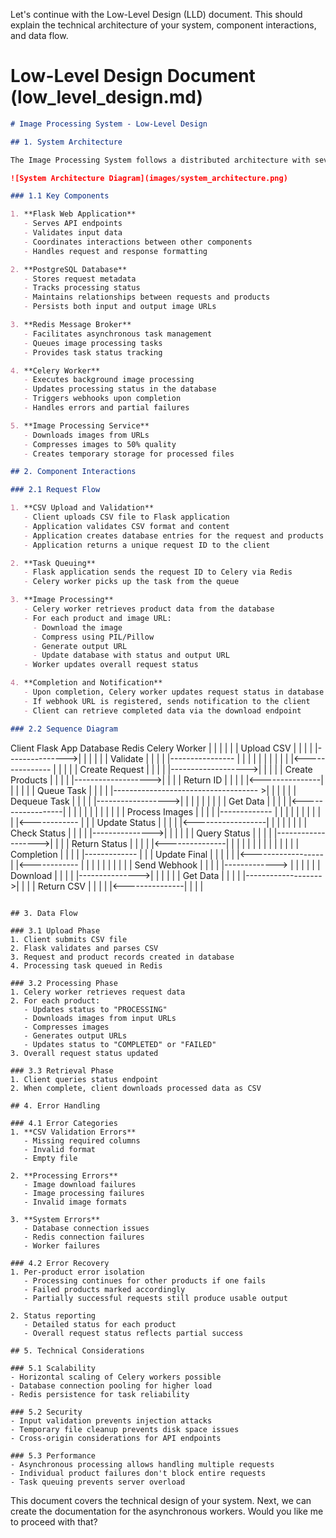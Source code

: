 Let's continue with the Low-Level Design (LLD) document. This should explain the technical architecture of your system, component interactions, and data flow.

# Low-Level Design Document (low_level_design.md)

```markdown
# Image Processing System - Low-Level Design

## 1. System Architecture

The Image Processing System follows a distributed architecture with several components working together to provide efficient, asynchronous processing of images from CSV data.

![System Architecture Diagram](images/system_architecture.png)

### 1.1 Key Components

1. **Flask Web Application**
   - Serves API endpoints
   - Validates input data
   - Coordinates interactions between other components
   - Handles request and response formatting

2. **PostgreSQL Database**
   - Stores request metadata
   - Tracks processing status
   - Maintains relationships between requests and products
   - Persists both input and output image URLs

3. **Redis Message Broker**
   - Facilitates asynchronous task management
   - Queues image processing tasks
   - Provides task status tracking

4. **Celery Worker**
   - Executes background image processing
   - Updates processing status in the database
   - Triggers webhooks upon completion
   - Handles errors and partial failures

5. **Image Processing Service**
   - Downloads images from URLs
   - Compresses images to 50% quality
   - Creates temporary storage for processed files

## 2. Component Interactions

### 2.1 Request Flow

1. **CSV Upload and Validation**
   - Client uploads CSV file to Flask application
   - Application validates CSV format and content
   - Application creates database entries for the request and products
   - Application returns a unique request ID to the client

2. **Task Queuing**
   - Flask application sends the request ID to Celery via Redis
   - Celery worker picks up the task from the queue

3. **Image Processing**
   - Celery worker retrieves product data from the database
   - For each product and image URL:
     - Download the image
     - Compress using PIL/Pillow
     - Generate output URL
     - Update database with status and output URL
   - Worker updates overall request status

4. **Completion and Notification**
   - Upon completion, Celery worker updates request status in database
   - If webhook URL is registered, sends notification to the client
   - Client can retrieve completed data via the download endpoint

### 2.2 Sequence Diagram

```
Client          Flask App            Database           Redis           Celery Worker
  |                |                    |                 |                   |
  | Upload CSV     |                    |                 |                   |
  |--------------->|                    |                 |                   |
  |                | Validate           |                 |                   |
  |                |----------------    |                 |                   |
  |                |                |   |                 |                   |
  |                |<---------------    |                 |                   |
  |                | Create Request     |                 |                   |
  |                |------------------->|                 |                   |
  |                | Create Products    |                 |                   |
  |                |------------------->|                 |                   |
  | Return ID      |                    |                 |                   |
  |<---------------|                    |                 |                   |
  |                | Queue Task         |                 |                   |
  |                |------------------------------------ >|                   |
  |                |                    |                 | Dequeue Task      |
  |                |                    |                 |------------------>|
  |                |                    |                 |                   |
  |                |                    | Get Data        |                   |
  |                |                    |<------------------|                 |
  |                |                    |                 |                   |
  |                |                    |                 |                   | Process Images
  |                |                    |                 |                   |-------------
  |                |                    |                 |                   |            |
  |                |                    |                 |                   |<------------
  |                |                    | Update Status   |                   |
  |                |                    |<------------------|                 |
  |                |                    |                 |                   |
  | Check Status   |                    |                 |                   |
  |--------------->|                    |                 |                   |
  |                | Query Status       |                 |                   |
  |                |------------------->|                 |                   |
  | Return Status  |                    |                 |                   |
  |<---------------|                    |                 |                   |
  |                |                    |                 |                   |
  |                |                    |                 |                   | Completion
  |                |                    |                 |                   |-------------
  |                |                    | Update Final    |                   |            |
  |                |                    |<------------------|                 |<------------
  |                |                    |                 |                   |
  |                |                    |                 |                   | Send Webhook
  |                |                    |                 |                   |------------->
  |                |                    |                 |                   |
  | Download       |                    |                 |                   |
  |--------------->|                    |                 |                   |
  |                | Get Data           |                 |                   |
  |                |------------------->|                 |                   |
  | Return CSV     |                    |                 |                   |
  |<---------------|                    |                 |                   |
```

## 3. Data Flow

### 3.1 Upload Phase
1. Client submits CSV file
2. Flask validates and parses CSV
3. Request and product records created in database
4. Processing task queued in Redis

### 3.2 Processing Phase
1. Celery worker retrieves request data
2. For each product:
   - Updates status to "PROCESSING"
   - Downloads images from input URLs
   - Compresses images
   - Generates output URLs
   - Updates status to "COMPLETED" or "FAILED"
3. Overall request status updated

### 3.3 Retrieval Phase
1. Client queries status endpoint
2. When complete, client downloads processed data as CSV

## 4. Error Handling

### 4.1 Error Categories
1. **CSV Validation Errors**
   - Missing required columns
   - Invalid format
   - Empty file

2. **Processing Errors**
   - Image download failures
   - Image processing failures
   - Invalid image formats

3. **System Errors**
   - Database connection issues
   - Redis connection failures
   - Worker failures

### 4.2 Error Recovery
1. Per-product error isolation
   - Processing continues for other products if one fails
   - Failed products marked accordingly
   - Partially successful requests still produce usable output

2. Status reporting
   - Detailed status for each product
   - Overall request status reflects partial success

## 5. Technical Considerations

### 5.1 Scalability
- Horizontal scaling of Celery workers possible
- Database connection pooling for higher load
- Redis persistence for task reliability

### 5.2 Security
- Input validation prevents injection attacks
- Temporary file cleanup prevents disk space issues
- Cross-origin considerations for API endpoints

### 5.3 Performance
- Asynchronous processing allows handling multiple requests
- Individual product failures don't block entire requests
- Task queuing prevents server overload
```

This document covers the technical design of your system. Next, we can create the documentation for the asynchronous workers. Would you like me to proceed with that?
